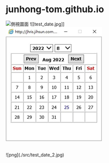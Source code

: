 # junhong-tom.github.io


![側視圖面]('src/test_date_2.jpg' "游標顯示")
![[test_date.jpg]]
<br>
![png](test_date.jpg)



<br>
![png](./src/test_date_2.jpg)


